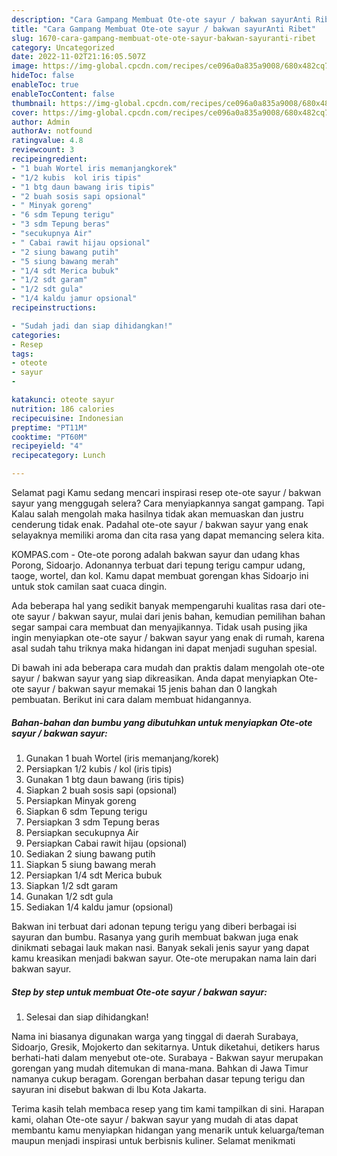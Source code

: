 ```yaml
---
description: "Cara Gampang Membuat Ote-ote sayur / bakwan sayurAnti Ribet"
title: "Cara Gampang Membuat Ote-ote sayur / bakwan sayurAnti Ribet"
slug: 1670-cara-gampang-membuat-ote-ote-sayur-bakwan-sayuranti-ribet
category: Uncategorized
date: 2022-11-02T21:16:05.507Z
image: https://img-global.cpcdn.com/recipes/ce096a0a835a9008/680x482cq70/ote-ote-sayur-bakwan-sayur-foto-resep-utama.jpg
hideToc: false
enableToc: true
enableTocContent: false
thumbnail: https://img-global.cpcdn.com/recipes/ce096a0a835a9008/680x482cq70/ote-ote-sayur-bakwan-sayur-foto-resep-utama.jpg
cover: https://img-global.cpcdn.com/recipes/ce096a0a835a9008/680x482cq70/ote-ote-sayur-bakwan-sayur-foto-resep-utama.jpg
author: Admin
authorAv: notfound
ratingvalue: 4.8
reviewcount: 3
recipeingredient:
- "1 buah Wortel iris memanjangkorek"
- "1/2 kubis  kol iris tipis"
- "1 btg daun bawang iris tipis"
- "2 buah sosis sapi opsional"
- " Minyak goreng"
- "6 sdm Tepung terigu"
- "3 sdm Tepung beras"
- "secukupnya Air"
- " Cabai rawit hijau opsional"
- "2 siung bawang putih"
- "5 siung bawang merah"
- "1/4 sdt Merica bubuk"
- "1/2 sdt garam"
- "1/2 sdt gula"
- "1/4 kaldu jamur opsional"
recipeinstructions:

- "Sudah jadi dan siap dihidangkan!"
categories:
- Resep
tags:
- oteote
- sayur
- 

katakunci: oteote sayur  
nutrition: 186 calories
recipecuisine: Indonesian
preptime: "PT11M"
cooktime: "PT60M"
recipeyield: "4"
recipecategory: Lunch

---
```



Selamat pagi Kamu sedang mencari inspirasi resep ote-ote sayur / bakwan sayur yang menggugah selera? Cara menyiapkannya sangat gampang. Tapi Kalau salah mengolah maka hasilnya tidak akan memuaskan dan justru cenderung tidak enak. Padahal ote-ote sayur / bakwan sayur yang enak selayaknya memiliki aroma dan cita rasa yang dapat memancing selera kita.


KOMPAS.com - Ote-ote porong adalah bakwan sayur dan udang khas Porong, Sidoarjo. Adonannya terbuat dari tepung terigu campur udang, taoge, wortel, dan kol. Kamu dapat membuat gorengan khas Sidoarjo ini untuk stok camilan saat cuaca dingin.

Ada beberapa hal yang sedikit banyak mempengaruhi kualitas rasa dari ote-ote sayur / bakwan sayur, mulai dari jenis bahan, kemudian pemilihan bahan segar sampai cara membuat dan menyajikannya. Tidak usah pusing jika ingin menyiapkan ote-ote sayur / bakwan sayur yang enak di rumah, karena asal sudah tahu triknya maka hidangan ini dapat menjadi suguhan spesial.


Di bawah ini ada beberapa cara mudah dan praktis dalam mengolah ote-ote sayur / bakwan sayur yang siap dikreasikan. Anda dapat menyiapkan Ote-ote sayur / bakwan sayur memakai 15 jenis bahan dan 0 langkah pembuatan. Berikut ini cara dalam membuat hidangannya.

<!--inarticleads1-->

##### Bahan-bahan dan bumbu yang dibutuhkan untuk menyiapkan Ote-ote sayur / bakwan sayur:

1. Gunakan 1 buah Wortel (iris memanjang/korek)
1. Persiapkan 1/2 kubis / kol (iris tipis)
1. Gunakan 1 btg daun bawang (iris tipis)
1. Siapkan 2 buah sosis sapi (opsional)
1. Persiapkan  Minyak goreng
1. Siapkan 6 sdm Tepung terigu
1. Persiapkan 3 sdm Tepung beras
1. Persiapkan secukupnya Air
1. Persiapkan  Cabai rawit hijau (opsional)
1. Sediakan 2 siung bawang putih
1. Siapkan 5 siung bawang merah
1. Persiapkan 1/4 sdt Merica bubuk
1. Siapkan 1/2 sdt garam
1. Gunakan 1/2 sdt gula
1. Sediakan 1/4 kaldu jamur (opsional)


Bakwan ini terbuat dari adonan tepung terigu yang diberi berbagai isi sayuran dan bumbu. Rasanya yang gurih membuat bakwan juga enak dinikmati sebagai lauk makan nasi. Banyak sekali jenis sayur yang dapat kamu kreasikan menjadi bakwan sayur. Ote-ote merupakan nama lain dari bakwan sayur. 

<!--inarticleads2-->

##### Step by step untuk membuat Ote-ote sayur / bakwan sayur:


1. Selesai dan siap dihidangkan!

Nama ini biasanya digunakan warga yang tinggal di daerah Surabaya, Sidoarjo, Gresik, Mojokerto dan sekitarnya. Untuk diketahui, detikers harus berhati-hati dalam menyebut ote-ote. Surabaya - Bakwan sayur merupakan gorengan yang mudah ditemukan di mana-mana. Bahkan di Jawa Timur namanya cukup beragam. Gorengan berbahan dasar tepung terigu dan sayuran ini disebut bakwan di Ibu Kota Jakarta. 

Terima kasih telah membaca resep yang tim kami tampilkan di sini. Harapan kami, olahan Ote-ote sayur / bakwan sayur yang mudah di atas dapat membantu kamu menyiapkan hidangan yang menarik untuk keluarga/teman maupun menjadi inspirasi untuk berbisnis kuliner. Selamat menikmati
